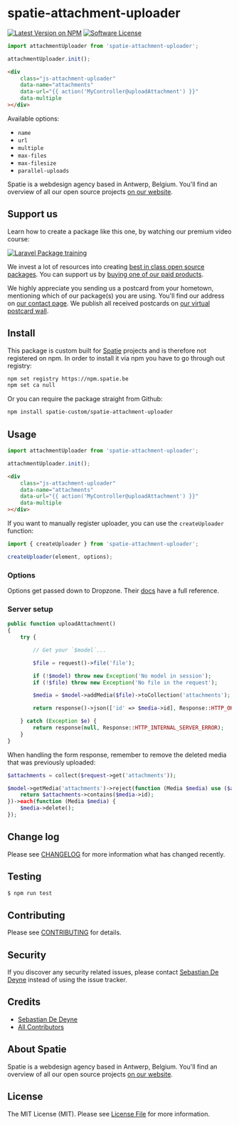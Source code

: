 # spatie-attachment-uploader

[![Latest Version on NPM](https://img.shields.io/npm/v/@spatie/attachment-uploader.svg?style=flat-square)](https://www.npmjs.com/package/@spatie/attachment-uploader)
[![Software License](https://img.shields.io/badge/license-MIT-brightgreen.svg?style=flat-square)](LICENSE.md)

```js
import attachmentUploader from 'spatie-attachment-uploader';

attachmentUploader.init();
```

```html
<div
    class="js-attachment-uploader"
    data-name="attachments"
    data-url="{{ action('MyController@uploadAttachment') }}"
    data-multiple
></div>
```

Available options:

- `name`
- `url`
- `multiple`
- `max-files`
- `max-filesize`
- `parallel-uploads`

Spatie is a webdesign agency based in Antwerp, Belgium. You'll find an overview of all our open source projects [on our website](https://spatie.be/opensource).

## Support us

Learn how to create a package like this one, by watching our premium video course:

[![Laravel Package training](https://spatie.be/github/package-training.jpg)](https://laravelpackage.training)

We invest a lot of resources into creating [best in class open source packages](https://spatie.be/open-source). You can support us by [buying one of our paid products](https://spatie.be/open-source/support-us).

We highly appreciate you sending us a postcard from your hometown, mentioning which of our package(s) you are using. You'll find our address on [our contact page](https://spatie.be/about-us). We publish all received postcards on [our virtual postcard wall](https://spatie.be/open-source/postcards).

## Install

This package is custom built for [Spatie](https://spatie.be) projects and is therefore not registered on npm.
In order to install it via npm you have to go through out registry:

```bash
npm set registry https://npm.spatie.be
npm set ca null
```

Or you can require the package straight from Github:

```bash
npm install spatie-custom/spatie-attachment-uploader
```

## Usage

```js
import attachmentUploader from 'spatie-attachment-uploader';

attachmentUploader.init();
```

```html
<div
    class="js-attachment-uploader"
    data-name="attachments"
    data-url="{{ action('MyController@uploadAttachment') }}"
    data-multiple
></div>
```

If you want to manually register uploader, you can use the `createUploader` function:

```js
import { createUploader } from 'spatie-attachment-uploader';

createUploader(element, options);
```

### Options

Options get passed down to Dropzone. Their [docs](http://www.dropzonejs.com/#configuration) have a full reference.

### Server setup

```php
public function uploadAttachment()
{
    try {

        // Get your `$model`...

        $file = request()->file('file');

        if (!$model) throw new Exception('No model in session');
        if (!$file) throw new Exception('No file in the request');

        $media = $model->addMedia($file)->toCollection('attachments');

        return response()->json(['id' => $media->id], Response::HTTP_OK);

    } catch (Exception $e) {
        return response(null, Response::HTTP_INTERNAL_SERVER_ERROR);
    }
}
```

When handling the form response, remember to remove the deleted media that was previously uploaded:

```php
$attachments = collect($request->get('attachments'));

$model->getMedia('attachments')->reject(function (Media $media) use ($attachments) {
    return $attachments->contains($media->id);
})->each(function (Media $media) {
    $media->delete();
});
```

## Change log

Please see [CHANGELOG](CHANGELOG.md) for more information what has changed recently.

## Testing

``` bash
$ npm run test
```

## Contributing

Please see [CONTRIBUTING](CONTRIBUTING.md) for details.

## Security

If you discover any security related issues, please contact [Sebastian De Deyne](https://github.com/sebastiandedeyne) instead of using the issue tracker.

## Credits

- [Sebastian De Deyne](https://github.com/sebastiandedeyne)
- [All Contributors](../../contributors)

## About Spatie
Spatie is a webdesign agency based in Antwerp, Belgium. You'll find an overview of all our open source projects [on our website](https://spatie.be/opensource).

## License

The MIT License (MIT). Please see [License File](LICENSE.md) for more information.
